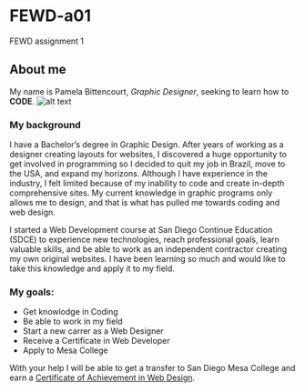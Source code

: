 # FEWD-a01
FEWD assignment 1

## About me
My name is Pamela Bittencourt, *Graphic Designer*, seeking to learn how to **CODE**.
![alt text](https://media-exp1.licdn.com/dms/image/C5603AQEIvQQstW2hkg/profile-displayphoto-shrink_100_100/0?e=1586995200&v=beta&t=LRnL1CUs9ot8kqb8koST7SvQjdRPmsEuoCDVTC4K7Bs)

### My background

I have a Bachelor’s degree in Graphic Design. After years of working as a designer creating layouts for websites, I discovered a huge opportunity to get involved in programming so I decided to quit my job in Brazil, move to the USA, and expand my horizons. 
Although I have experience in the industry, I felt limited because of my inability to code and create in-depth comprehensive sites. My current knowledge in graphic programs only allows me to design, and that is what has pulled me towards coding and web design. 

I started a Web Development course at San Diego Continue Education (SDCE) to experience new technologies, reach professional goals, learn valuable skills, and be able to work as an independent contractor creating my own original websites. I have been learning so much and would like to take this knowledge and apply it to my field. 

### My goals:
* Get knowlodge in Coding
* Be able to work in my field
* Start a new carrer as a Web Designer
* Receive a Certificate in Web Developer
* Apply to Mesa College

With your help I will be able to get a transfer to San Diego Mesa College and earn a [Certificate of Achievement in Web Design](http://www.sdmesa.edu/academics/academic-programs/web-development.shtml).

